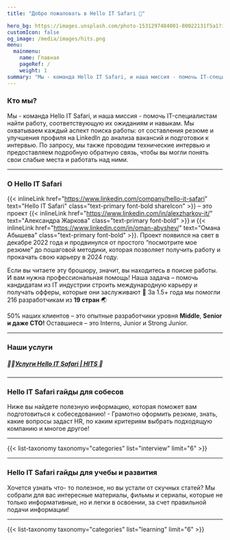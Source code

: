 ```yaml
---
title: "Добро пожаловать в Hello IT Safari 🦖"

hero_bg: https://images.unsplash.com/photo-1531297484001-80022131f5a1?ixlib=rb-4.0.3&q=85&fm=jpg&crop=entropy&cs=srgb&w=1224
customIcon: false
og_image: /media/images/hits.png
menu:
  mainmenu:
    name: Главная
    pageRef: /
    weight: 1
summary: "Мы - команда Hello IT Safari, и наша миссия - помочь IT-специалистам найти работу, соответствующую их ожиданиям и навыкам. Мы охватываем каждый аспект поиска работы: от составления резюме и улучшения профиля на LinkedIn до анализа вакансий и подготовки к интервью. По запросу, мы также проводим технические интервью и предоставляем подробную обратную связь, чтобы вы могли понять свои слабые места и работать над ними."
---
```


### Кто мы?

Мы - команда Hello IT Safari, и наша миссия - помочь IT-специалистам найти работу, соответствующую их ожиданиям и навыкам. Мы охватываем каждый аспект поиска работы: от составления резюме и улучшения профиля на LinkedIn до анализа вакансий и подготовки к интервью. По запросу, мы также проводим технические интервью и предоставляем подробную обратную связь, чтобы вы могли понять свои слабые места и работать над ними.

---

### О Hello IT Safari

{{< inlineLink
href="https://www.linkedin.com/company/hello-it-safari"
text="Hello IT Safari"
class="text-primary font-bold shareIcon" >}} – это проект {{< inlineLink
href="https://www.linkedin.com/in/alexzharkov-it/"
text="Александра Жаркова"
class="text-primary font-bold" >}} и {{< inlineLink
href="https://www.linkedin.com/in/oman-abyshev/"
text="Омана Абышева"
class="text-primary font-bold" >}}. Проект появился на свет в декабре 2022 года и продвинулся от простого “посмотрите мое резюме” до пошаговой методики, которая позволяет получить работу и прокачать свою карьеру в 2024 году.

Если вы читаете эту брошюру, значит, вы находитесь в поиске работы. И вам нужна профессиональная помощь! Наша задача – помочь кандидатам из IT индустрии строить международную карьеру и получать офферы, которые они заслуживают 🤝 За 1.5+ года мы помогли 216 разработчикам из **19 стран** 🌏

50% наших клиентов – это опытные разработчики уровня **Middle**, **Senior и даже CTO!** Оставшиеся – это Interns, Junior и Strong Junior.

---

### Наши услуги

##### 👨‍💻[Услуги Hello IT Safari | HITS ](/service)🦖

---

<div class="md:flex md:gap-9">

<div>

### Hello IT Safari гайды для собесов

Ниже вы найдете полезную информацию, которая поможет вам подготовиться к собеседованию! - Грамотно оформить резюме, знать, какие вопросы задаст HR, по каким критериям выбрать подходящую компанию и многое другое!

<div class="opacity-0 md:opacity-100" >

---

</div >

{{< list-taxonomy taxonomy="categories" list="interview" limit="6" >}}

</div>

---

<div>

### Hello IT Safari гайды для учебы и развития

Хочется узнать что- то полезное, но вы устали от скучных статей? Мы собрали для вас интересные материалы, фильмы и сериалы, которые не только информативные, но и легки в освоении, за счет правильной подачи информации!

<div class="opacity-0 md:opacity-100" >

---

</div >

{{< list-taxonomy taxonomy="categories" list="learning" limit="6" >}}

</div>

</div>
